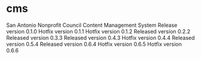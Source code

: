 cms
===

San Antonio Nonprofit Council Content Management System
Release version 0.1.0
Hotfix version 0.1.1
Hotfix version 0.1.2
Released version 0.2.2
Released version 0.3.3
Released version 0.4.3
Hotfix version 0.4.4
Released version 0.5.4
Released version 0.6.4
Hotfix version 0.6.5
Hotfix version 0.6.6
